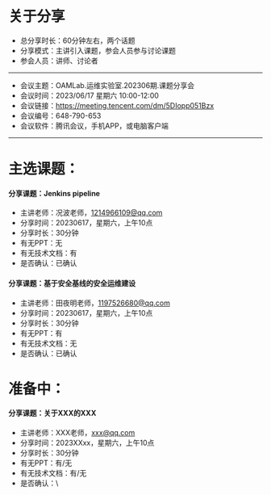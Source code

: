 # 关于分享
- 总分享时长：60分钟左右，两个话题
- 分享模式：主讲引入课题，参会人员参与讨论课题
- 参会人员：讲师、讨论者
- ----------------------------
- 会议主题：OAMLab.运维实验室.202306期.课题分享会
- 会议时间：2023/06/17 星期六 10:00-12:00
- 会议链接：https://meeting.tencent.com/dm/5DIopp051Bzx
- 会议编号：648-790-653
- 会议软件：腾讯会议，手机APP，或电脑客户端
- ----------------------------

# 主选课题：
#### 分享课题：Jenkins pipeline
- 主讲老师：况波老师，1214966109@qq.com
- 分享时间：20230617，星期六，上午10点
- 分享时长：30分钟
- 有无PPT：无
- 有无技术文档：有
- 是否确认：已确认

#### 分享课题：基于安全基线的安全运维建设
- 主讲老师：田夜明老师，1197526680@qq.com
- 分享时间：20230617，星期六，上午10点
- 分享时长：30分钟
- 有无PPT：有
- 有无技术文档：无
- 是否确认：已确认

# 准备中：
#### 分享课题：关于XXX的XXX
- 主讲老师：XXX老师，xxx@qq.com
- 分享时间：2023XXxx，星期六，上午10点
- 分享时长：30分钟
- 有无PPT：有/无
- 有无技术文档：有/无
- 是否确认：\
